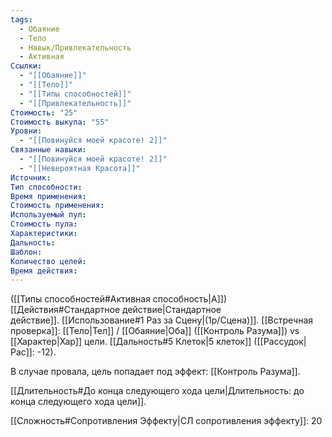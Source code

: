 ```yaml
---
tags:
  - Обаяние
  - Тело
  - Навык/Привлекательность
  - Активная
Ссылки:
  - "[[Обаяние]]"
  - "[[Тело]]"
  - "[[Типы способностей]]"
  - "[[Привлекательность]]"
Стоимость: "25"
Стоимость выкупа: "55"
Уровни:
  - "[[Повинуйся моей красоте! 2]]"
Связанные навыки:
  - "[[Повинуйся моей красоте! 2]]"
  - "[[Невероятная Красота]]"
Источник:
Тип способности:
Время применения:
Стоимость применения:
Используемый пул:
Стоимость пула:
Характеристики:
Дальность:
Шаблон:
Количество целей:
Время действия:
---
```

([[Типы способностей#Активная способность|А]]) [[Действия#Стандартное действие|Стандартное действие]]. [[Использование#1 Раз за Сцену|(1р/Сцена)]]. [[Встречная проверка]]: [[Тело|Тел]] / [[Обаяние|Оба]] ([[Контроль Разума]]) vs [[Характер|Хар]] цели. [[Дальность#5 Клеток|5 клеток]] ([[Рассудок|Рас]]: -12). 

В случае провала, цель попадает под эффект: [[Контроль Разума]]. 

[[Длительность#До конца следующего хода цели|Длительность: до конца следующего хода цели]].

[[Сложность#Cопротивления Эффекту|СЛ сопротивления эффекту]]: 20